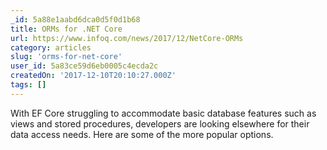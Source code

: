 ```yaml
---
_id: 5a88e1aabd6dca0d5f0d1b68
title: ORMs for .NET Core
url: https://www.infoq.com/news/2017/12/NetCore-ORMs
category: articles
slug: 'orms-for-net-core'
user_id: 5a83ce59d6eb0005c4ecda2c
createdOn: '2017-12-10T20:10:27.000Z'
tags: []
---
```


With EF Core struggling to accommodate basic database features such as views and stored procedures, developers are looking elsewhere for their data access needs. Here are some of the more popular options.
